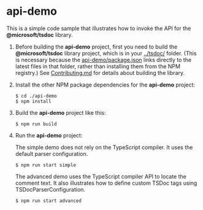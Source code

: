 # api-demo

This is a simple code sample that illustrates how to invoke the API for the
**@microsoft/tsdoc** library.

1. Before building the **api-demo** project, first you need to build the **@microsoft/tsdoc**
library project, which is in your [../tsdoc/](../tsdoc) folder.  (This is necessary because
the [api-demo/package.json](./package.json#L8) links directly to the latest files in that folder,
rather than installing them from the NPM registry.)  See [Contributing.md](../Contributing.md)
for details about building the library.

2. Install the other NPM package dependencies for the **api-demo** project:

   ```
   $ cd ./api-demo
   $ npm install
   ```

3. Build the **api-demo** project like this:

   ```
   $ npm run build
   ```

4. Run the **api-demo** project:

   The simple demo does not rely on the TypeScript compiler.
   It uses the default parser configuration.
   ```
   $ npm run start simple
   ```

   The advanced demo uses the TypeScript compiler API to locate the comment text.
   It also illustrates how to define custom TSDoc tags using TSDocParserConfiguration.
   ```
   $ npm run start advanced
   ```
